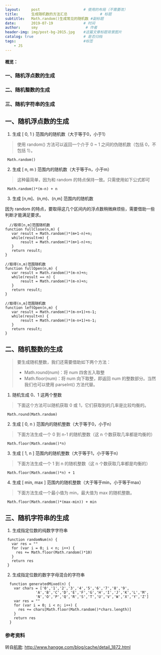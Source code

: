 ```yaml
---
layout:     post                    # 使用的布局（不需要改）
title:      生成随机数的方法汇总               # 标题 
subtitle:   Math.random()生成常见的随机数 #副标题
date:       2019-07-19              # 时间
author:     smy                      # 作者
header-img: img/post-bg-2015.jpg    #这篇文章标题背景图片
catalog: true                       # 是否归档
tags:                               #标签
    - JS
---
```



#### 概览：
### 一、随机浮点数的生成
### 二、随机整数的生成
### 三、随机字符串的生成

## 一、随机浮点数的生成

1. 生成 [ 0, 1 ) 范围内的随机数（大于等于0，小于1）

> 使用 random() 方法可以返回一个介于 0 ~ 1 之间的伪随机数（包括 0，不包括 1）。

```
 Math.random()
```

2. 生成 [ n, m ) 范围内的随机数（大于等于n，小于m）

> 这种最简单，因为和 random 的特点保持一致。只需使用如下公式即可

```
 Math.random()*(m-n) + n
```

3. 生成 [n,m]、(n,m)、(n,m] 范围内的随机数

因为 random 的特点，要取得这几个区间内的浮点数稍微麻烦些，需要借助一些判断才能满足要求。

```
  //取得[n,m]范围随机数
function fullClose(n,m) {
   var result = Math.random()*(m+1-n)+n;
   while(result>m) {
       result = Math.random()*(m+1-n)+n;
   }
   return result;
}
 
//取得(n,m)范围随机数
function fullOpen(n,m) {
   var result = Math.random()*(m-n)+n;
   while(result == n) {
       result = Math.random()*(m-n)+n;
   }
   return result;
}
 
//取得(n,m]范围随机数
function leftOpen(n,m) {
   var result = Math.random()*(m-n+1)+n-1;
   while(result<n) {
       result = Math.random()*(m-n+1)+n-1;
   }
   return result;
}
```

## 二、随机整数的生成

> 要生成随机整数，我们还需要借助如下两个方法：
> - Math.round(num)：将 num 四舍五入取整
> - Math.floor(num)：将 num 向下取整，即返回 num 的整数部分。当然我们也可以使用 parseInt() 方法代替。

1. 随机生成 0、1 这两个整数
> 下面这个方法可以随机获取 0 或 1，它们获取到的几率是比较均衡的。

```
 Math.round(Math.random)
```

2. 生成 [ 0, n ) 范围内的随机整数（大于等于0，小于n）

> 下面方法生成一个 0 到 n-1 的随机整数（这 n 个数获取几率都是均衡的）

```
 Math.floor(Math.random()*n)
```

3. 生成 [ 1, n ] 范围内的随机整数（大于等于1，小于等于n）

> 下面方法生成一个 1 到 n 的随机整数（这 n 个数获取几率都是均衡的）

```
 Math.floor(Math.random()*n) + 1
```

4. 生成 [ min, max ] 范围内的随机整数（大于等于min，小于等于max）

> 下面方法生成一个最小值为 min，最大值为 max 的随机整数。

```
 Math.floor(Math.random()*(max-min)) + min
```

## 三、随机字符串的生成

1. 生成指定位数的纯数字字符串

```
 function randomNum(n) {
   var res = ""    
   for (var i = 0; i < n; i++) {
     res += Math.floor(Math.random()*10)       
   }
   return res
 }
```

2. 生成指定位数的数字字母混合的字符串

```
  function generatedMixed(n) {
    var chars = ['0','1','2','3','4','5','6','7','8','9',
              'A','B','C','D','E','F','G','H','I','J','K','L','M',
              'N','O','P','Q','R','S','T','U','V','W','X','Y','Z']
    var res = ""          
    for (var i = 0; i < n; i++) {
      res += chars[Math.floor(Math.random()*chars.length)]      
    }
    return res
  }
```

### 参考资料
转自[航歌](http://www.hangge.com/blog/cache/detail_1872.html):  http://www.hangge.com/blog/cache/detail_1872.html
